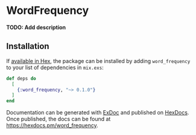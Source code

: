 # WordFrequency

**TODO: Add description**

## Installation

If [available in Hex](https://hex.pm/docs/publish), the package can be installed
by adding `word_frequency` to your list of dependencies in `mix.exs`:

```elixir
def deps do
  [
    {:word_frequency, "~> 0.1.0"}
  ]
end
```

Documentation can be generated with [ExDoc](https://github.com/elixir-lang/ex_doc)
and published on [HexDocs](https://hexdocs.pm). Once published, the docs can
be found at <https://hexdocs.pm/word_frequency>.

